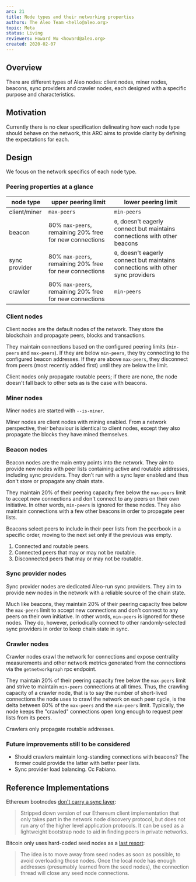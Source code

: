```yaml
---
arc: 21
title: Node types and their networking properties
authors: The Aleo Team <hello@aleo.org>
topic: Meta
status: Living
reviewers: Howard Wu <howard@aleo.org>
created: 2020-02-07
---
```


## Overview

There are different types of Aleo nodes: client nodes, miner nodes, beacons, sync providers and crawler nodes, each designed with a specific purpose and characteristics.

## Motivation

Currently there is no clear specification delineating how each node type should behave on the network, this ARC aims to provide clarity by defining the expectations for each.

## Design

We focus on the network specifics of each node type.

### Peering properties at a glance

| node type     | upper peering limit                                     | lower peering limit                                                              |
| ------------- | ------------------------------------------------------- | -------------------------------------------------------------------------------- |
| client/miner  | `max-peers`                                             | `min-peers`                                                                      |
| beacon        | 80% `max-peers`, remaining 20% free for new connections | `0`, doesn't eagerly connect but maintains connections with other beacons        |
| sync provider | 80% `max-peers`, remaining 20% free for new connections | `0`, doesn't eagerly connect but maintains connections with other sync providers |
| crawler       | 80% `max-peers`, remaining 20% free for new connections | `min-peers`                                                                      |

### Client nodes

Client nodes are the default nodes of the network. They store the blockchain and propagate peers, blocks and transactions.

They maintain connections based on the configured peering limits (`min-peers` and `max-peers`). If they are below `min-peers`, they try connecting to the configured beacon addresses. If they are above `max-peers`, they disconnect from peers (most recently added first) until they are below the limit.

Client nodes only propagate routable peers; if there are none, the node doesn't fall back to other sets as is the case with beacons.

### Miner nodes

Miner nodes are started with `--is-miner`.

Miner nodes are client nodes with mining enabled. From a network perspective, their behaviour is identical to client nodes, except they also propagate the blocks they have mined themselves.

### Beacon nodes

Beacon nodes are the main entry points into the network. They aim to provide new nodes with peer lists containing active and routable addresses, including sync providers. They don't run with a sync layer enabled and thus don't store or propagate any chain state.

They maintain 20% of their peering capacity free below the `max-peers` limit to accept new connections and don't connect to any peers on their own initiative. In other words, `min-peers` is ignored for these nodes. They also maintain connections with a few other beacons in order to propagate peer lists.

Beacons select peers to include in their peer lists from the peerbook in a specific order, moving to the next set only if the previous was empty.

1. Connected and routable peers.
2. Connected peers that may or may not be routable.
3. Disconnected peers that may or may not be routable.

### Sync provider nodes

Sync provider nodes are dedicated Aleo-run sync providers. They aim to provide new nodes in the network with a reliable source of the chain state.

Much like beacons, they maintain 20% of their peering capacity free below the `max-peers` limit to accept new connections and don't connect to any peers on their own initiative. In other words, `min-peers` is ignored for these nodes. They do, however, periodically connect to other randomly-selected sync providers in order to keep chain state in sync.

### Crawler nodes

Crawler nodes crawl the network for connections and expose centrality measurements and other network metrics generated from the connections via the `getnetworkgraph` rpc endpoint.

They maintain 20% of their peering capacity free below the `max-peers` limit and strive to maintain `min-peers` connections at all times. Thus, the crawling capacity of a crawler node, that is to say the number of short-lived connections the node uses to crawl the network on each peer cycle, is the delta between 80% of the `max-peers` and the `min-peers` limit. Typically, the node keeps the "crawled" connections open long enough to request peer lists from its peers.

Crawlers only propagate routable addresses.

### Future improvements still to be considered

- Should crawlers maintain long-standing connections with beacons? The former could provide the latter with better peer lists.
- Sync provider load balancing. Cc Fabiano.

## Reference Implementations

Ethereum bootnodes [don't carry a sync layer](https://github.com/ethereum/go-ethereum):

> Stripped down version of our Ethereum client implementation that only takes part in the network node discovery protocol, but does not run any of the higher level application protocols. It can be used as a lightweight bootstrap node to aid in finding peers in private networks.

Bitcoin only uses hard-coded seed nodes as a [last resort](https://en.bitcoin.it/wiki/Bitcoin_Core_0.11_(ch_4):_P2P_Network#Peer_discovery):

> The idea is to move away from seed nodes as soon as possible, to avoid overloading those nodes. Once the local node has enough addresses (presumably learned from the seed nodes), the connection thread will close any seed node connections.

